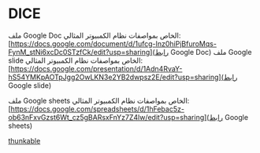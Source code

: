 # DICE
ملف Google Doc الخاص بمواصفات نظام الكمبيوتر المثالي:
[https://docs.google.com/document/d/1ufcg-Inz0hiPjBfuroMqs-FynM_stNi6xcDc0STzfCk/edit?usp=sharing](رابط Google Doc)
ملف Google slide الخاص بمواصفات نظام الكمبيوتر المثالي:
[https://docs.google.com/presentation/d/1Adn4RvaY-hS54YMKpAOTpJgg2OwLKN3e2YB2dwpsz2E/edit?usp=sharing](رابط Google slide)

ملف Google sheets الخاص بمواصفات نظام الكمبيوتر المثالي:
[https://docs.google.com/spreadsheets/d/1hFebac5z-ob63nFxvGzst6Wt_cz5gBARsxFnYz7Z4lw/edit?usp=sharing](رابط Google sheets)

[thunkable](https://x.thunkable.com/copy/a212b41e6e3e331067b722398601efac)
